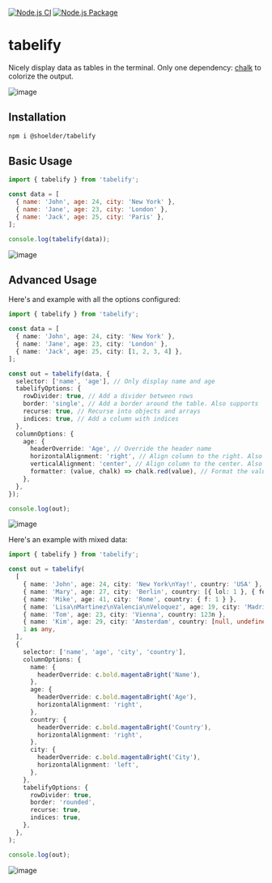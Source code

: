 [![Node.js CI](https://github.com/shoedler/tabelify/actions/workflows/node.js.yml/badge.svg)](https://github.com/shoedler/tabelify/actions/workflows/node.js.yml)
[![Node.js Package](https://github.com/shoedler/tabelify/actions/workflows/npm-publish.yml/badge.svg)](https://github.com/shoedler/tabelify/actions/workflows/npm-publish.yml)

# tabelify

Nicely display data as tables in the terminal.
Only one dependency: [chalk](https://github.com/chalk/chalk) to colorize the output.

![image](https://github.com/shoedler/tabelify/assets/38029550/42056d8f-3a62-46c5-a68b-54d1e9214dd7)

## Installation

```bash
npm i @shoelder/tabelify
```

## Basic Usage

```javascript
import { tabelify } from 'tabelify';

const data = [
  { name: 'John', age: 24, city: 'New York' },
  { name: 'Jane', age: 23, city: 'London' },
  { name: 'Jack', age: 25, city: 'Paris' },
];

console.log(tabelify(data));
```

![image](https://github.com/shoedler/tabelify/assets/38029550/700d12ba-208d-450d-a607-140351a87070)

## Advanced Usage

Here's and example with all the options configured:

```typescript
import { tabelify } from 'tabelify';

const data = [
  { name: 'John', age: 24, city: 'New York' },
  { name: 'Jane', age: 23, city: 'London' },
  { name: 'Jack', age: 25, city: [1, 2, 3, 4] },
];

const out = tabelify(data, {
  selector: ['name', 'age'], // Only display name and age
  tabelifyOptions: {
    rowDivider: true, // Add a divider between rows
    border: 'single', // Add a border around the table. Also supports 'double', 'rounded', 'bold' and 'ascii'
    recurse: true, // Recurse into objects and arrays
    indices: true, // Add a column with indices
  },
  columnOptions: {
    age: {
      headerOverride: 'Age', // Override the header name
      horizontalAlignment: 'right', // Align column to the right. Also supports 'left' and 'middle'
      verticalAlignment: 'center', // Align column to the center. Also supports 'top' and 'bottom'
      formatter: (value, chalk) => chalk.red(value), // Format the value with chalk
    },
  },
});

console.log(out);
```

![image](https://github.com/shoedler/tabelify/assets/38029550/bc8d5404-e02d-4e20-9a1c-4934868edf67)

Here's an example with mixed data:

```typescript
import { tabelify } from 'tabelify';

const out = tabelify(
  [
    { name: 'John', age: 24, city: 'New York\nYay!', country: 'USA' },
    { name: 'Mary', age: 27, city: 'Berlin', country: [{ lol: 1 }, { foo: 2 }, { bar: 3 }] },
    { name: 'Mike', age: 41, city: 'Rome', country: { f: 1 } },
    { name: 'Lisa\nMartinez\nValencia\nVeloquez', age: 19, city: 'Madrid', country: () => 1 },
    { name: 'Tom', age: 23, city: 'Vienna', country: 123n },
    { name: 'Kim', age: 29, city: 'Amsterdam', country: [null, undefined] },
    1 as any,
  ],
  {
    selector: ['name', 'age', 'city', 'country'],
    columnOptions: {
      name: {
        headerOverride: c.bold.magentaBright('Name'),
      },
      age: {
        headerOverride: c.bold.magentaBright('Age'),
        horizontalAlignment: 'right',
      },
      country: {
        headerOverride: c.bold.magentaBright('Country'),
        horizontalAlignment: 'right',
      },
      city: {
        headerOverride: c.bold.magentaBright('City'),
        horizontalAlignment: 'left',
      },
    },
    tabelifyOptions: {
      rowDivider: true,
      border: 'rounded',
      recurse: true,
      indices: true,
    },
  },
);

console.log(out);
```

![image](https://github.com/shoedler/tabelify/assets/38029550/90be20c0-04ef-478e-9ddc-a8a1f46cbb23)
